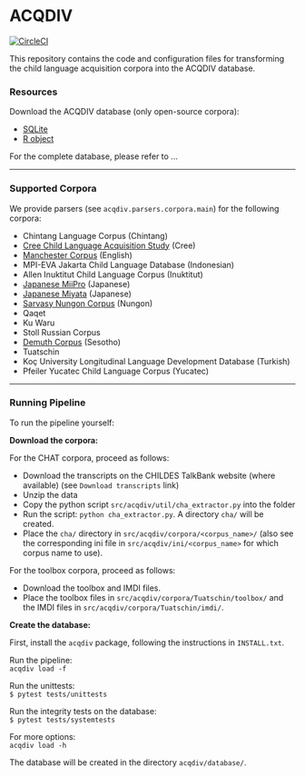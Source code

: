 # ACQDIV

[![CircleCI](https://circleci.com/gh/acqdiv/acqdiv.svg?style=svg)](https://circleci.com/gh/acqdiv/acqdiv)


This repository contains the code and configuration files for transforming 
the child language acquisition corpora into the ACQDIV database.

### Resources

Download the ACQDIV database (only open-source corpora):
* [SQLite]()
* [R object]()

For the complete database, please refer to ...

--------------

### Supported Corpora

We provide parsers (see `acqdiv.parsers.corpora.main`) for the 
following corpora:

* Chintang Language Corpus (Chintang)
* [Cree Child Language Acquisition Study](https://phonbank.talkbank.org/access/Other/Cree/CCLAS.html)
(Cree)
* [Manchester Corpus](https://childes.talkbank.org/access/Eng-UK/Manchester.html) 
(English)
* MPI-EVA Jakarta Child Language Database (Indonesian)
* Allen Inuktitut Child Language Corpus (Inuktitut)
* [Japanese MiiPro](https://childes.talkbank.org/access/Japanese/MiiPro.html) 
(Japanese)
* [Japanese Miyata](https://childes.talkbank.org/access/Japanese/Miyata.html) 
(Japanese)
* [Sarvasy Nungon Corpus](https://childes.talkbank.org/access/Other/Nungon/Sarvasy.html)
(Nungon)
* Qaqet
* Ku Waru
* Stoll Russian Corpus
* [Demuth Corpus](https://childes.talkbank.org/access/Other/Sesotho/Demuth.html)
(Sesotho)
* Tuatschin
* Koç University Longitudinal Language Development Database (Turkish)
* Pfeiler Yucatec Child Language Corpus (Yucatec)

--------------

### Running Pipeline

To run the pipeline yourself:

**Download the corpora:**

For the CHAT corpora, proceed as follows:
* Download the transcripts on the CHILDES TalkBank website (where available)
(see `Download transcripts` link)
* Unzip the data
* Copy the python script `src/acqdiv/util/cha_extractor.py` into the folder
* Run the script: `python cha_extractor.py`. A directory `cha/` will be created.
* Place the `cha/` directory in `src/acqdiv/corpora/<corpus_name>/` (also 
see the corresponding ini file in `src/acqdiv/ini/<corpus_name>` for which
corpus name to use).

For the toolbox corpora, proceed as follows:
* Download the toolbox and IMDI files.
* Place the toolbox files in `src/acqdiv/corpora/Tuatschin/toolbox/`
and the IMDI files in `src/acqdiv/corpora/Tuatschin/imdi/`.

**Create the database:**

First, install the `acqdiv` package, following the instructions in `INSTALL.txt`.

Run the pipeline:  
`acqdiv load -f`

Run the unittests:  
`$ pytest tests/unittests`  

Run the integrity tests on the database:  
`$ pytest tests/systemtests`

For more options:  
`acqdiv load -h`

The database will be created in the directory `acqdiv/database/`.
